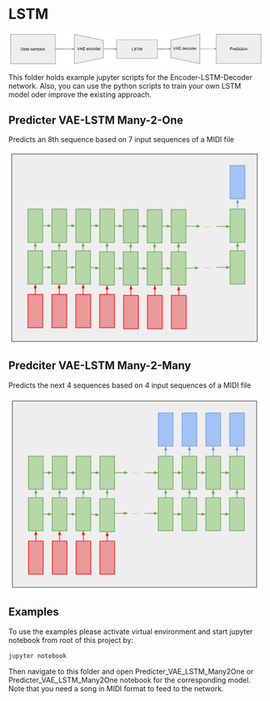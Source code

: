 # LSTM

<img align="center" src="../imgs/lstm_pipeline.png"><br>

This folder holds example jupyter scripts for the Encoder-LSTM-Decoder network. Also, you can use the python scripts to train your own LSTM model oder improve the existing approach.

## Predicter VAE-LSTM Many-2-One
Predicts an 8th sequence based on 7 input sequences of a MIDI file

<img align="center" width="500" src="../imgs/lstm_detail_many2one.png">


## Predciter VAE-LSTM Many-2-Many
Predicts the next 4 sequences based on 4 input sequences of a MIDI file

<img align="center" width="500" src="../imgs/lstm_detail_many2many.png">

## Examples
To use the examples please activate virtual environment and start jupyter notebook from root of this project by:
```bash
jupyter notebook
```
Then navigate to this folder and open Predicter_VAE_LSTM_Many2One or Predicter_VAE_LSTM_Many2One notebook for the corresponding model. Note that you need a song in MIDI format to feed to the network.


<!-- # Train your own!
## Preprocessing of MIDI files
### 1. Transpose MIDI files
If you have not done this for the autoencoder already, transpose your MIDI files to as many pitches as you would like to play in (max. 60 ~ 5 octaves). (File is in Preprocessors)
```bash
python Transposer.py --file_path path/to/dir --tp_by 30 --tp_step_size 1
```
You will end up with lots of midi files which TpBy** endings, which stands for transposed by.

### 2. Cut MIDI files
Make a copy of your transposed MIDI file folder and now cut them all to the same length.
```bash
python MIDI_file_equalizer.py --file_path path/to/dir
```

### 3. Train and save LSTM model
Go to the LSTM folder and train and save your model with your MIDI files.
```bash
python VAE_LSTM_Many2Many.M
```
or
```bash
python VAE_LSTM_Many2One.py
```-->
